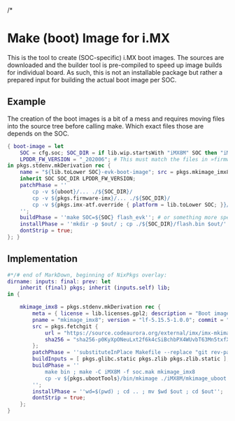 /*

# Make (boot) Image for i.MX

This is the tool to create (SOC-specific) i.MX boot images.
The sources are downloaded and the builder tool is pre-compiled to speed up image builds for individual board.
As such, this is not an installable package but rather a prepared input for building the actual boot image per SOC.


## Example

The creation of the boot images is a bit of a mess and requires moving files into the source tree before calling make.
Which exact files those are depends on the SOC.

```nix
{ boot-image = let
    SOC = cfg.soc; SOC_DIR = if lib.wip.startsWith "iMX8M" SOC then "iMX8M" else SOC;
    LPDDR_FW_VERSION = "_202006"; # This must match the files in »firmware-imx«.
in pkgs.stdenv.mkDerivation rec {
    name = "${lib.toLower SOC}-evk-boot-image"; src = pkgs.mkimage_imx8; buildInputs = [ pkgs.dtc ];
    inherit SOC SOC_DIR LPDDR_FW_VERSION;
    patchPhase = ''
        cp -v ${uboot}/... ./${SOC_DIR}/
        cp -v ${pkgs.firmware-imx}/... ./${SOC_DIR}/
        cp -v ${pkgs.imx-atf.override { platform = lib.toLower SOC; }}/bl31.bin ./${SOC_DIR}/
    '';
    buildPhase = ''make SOC=${SOC} flash_evk''; # or something more specific
    installPhase = ''mkdir -p $out/ ; cp ./${SOC_DIR}/flash.bin $out/'';
    dontStrip = true;
}; }
```


## Implementation

```nix
#*/# end of MarkDown, beginning of NixPkgs overlay:
dirname: inputs: final: prev: let
    inherit (final) pkgs; inherit (inputs.self) lib;
in {

    mkimage_imx8 = pkgs.stdenv.mkDerivation rec {
        meta = { license = lib.licenses.gpl2; description = "Boot image builder for i.MX8 boards."; };
        pname = "mkimage_imx8"; version = "lf-5.15.5-1.0.0"; commit = "22346a32a88aa752d4bad8f2ed1eb641e18849dc";
        src = pkgs.fetchgit {
            url = "https://source.codeaurora.org/external/imx/imx-mkimage"; rev = commit;
            sha256 = "sha256-p0KyXpONeuLxt2f6k4cSiBchbPX4WUvbT63Mn5txfX4=";
        };
        patchPhase = ''substituteInPlace Makefile --replace "git rev-parse --short=8 HEAD" "echo ${builtins.substring 0 8 commit}"'';
        buildInputs = [ pkgs.glibc.static pkgs.zlib pkgs.zlib.static ];
        buildPhase = ''
            make bin ; make -C iMX8M -f soc.mak mkimage_imx8
            cp -v ${pkgs.ubootTools}/bin/mkimage ./iMX8M/mkimage_uboot
        '';
        installPhase = ''wd=$(pwd) ; cd .. ; mv $wd $out ; cd $out'';
        dontStrip = true;
    };
}
